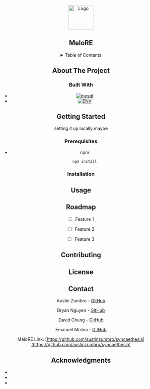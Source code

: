 <div align="center">
  <a href="https://github.com/github_username/repo_name">
    <img src="images/logo.png" alt="Logo" width="80" height="80">
  </a>

<h2 align="center">MeloRE</h2>

<details>
  <summary>Table of Contents</summary>
  <ol>
    <li>
      <a href="#about-the-project">About The Project</a>
      <ul>
        <li><a href="#built-with">Built With</a></li>
      </ul>
    </li>
    <li>
      <a href="#getting-started">Getting Started</a>
      <ul>
        <li><a href="#prerequisites">Prerequisites</a></li>
        <li><a href="#installation">Installation</a></li>
      </ul>
    </li>
    <li><a href="#usage">Usage</a></li>
    <li><a href="#roadmap">Roadmap</a></li>
    <li><a href="#contributing">Contributing</a></li>
    <li><a href="#license">License</a></li>
    <li><a href="#contact">Contact</a></li>
    <li><a href="#acknowledgments">Acknowledgments</a></li>
  </ol>
</details>


## About The Project



### Built With

* [![mysql][mysql]][mysql-url]
* [![ENV][ENV]][ENV-url]




## Getting Started

setting it up locally maybe

### Prerequisites

* npm
  ```sh
  npm install
  ```

### Installation


## Usage




## Roadmap

- [ ] Feature 1
- [ ] Feature 2
- [ ] Feature 3


## Contributing



## License



## Contact

Austin Zumbro  - [GitHub]()

Bryan Nguyen   - [GitHub]()

David Chung    - [GitHub]()

Emanuel Molina - [GitHub](https://github.com/AcquahLopid)

MeloRE Link: [https://github.com/austinzumbro/syncaethesia](https://github.com/austinzumbro/syncaethesia)




## Acknowledgments

* []()
* []()
* []()



<!-- https://www.markdownguide.org/basic-syntax/#reference-style-links -->
[MySQL]: https://img.shields.io/badge/-MySQL-blue?logo=mysql&logoColor=white&style=plastic&logoWidth=20
[MySQL-url]: https://www.mysql.com/
[ENV]: https://img.shields.io/badge/-MySQL-blue?logo=mysql&logoColor=white&style=plastic&logoWidth=20
[ENV-url]: https://www.mysql.com/